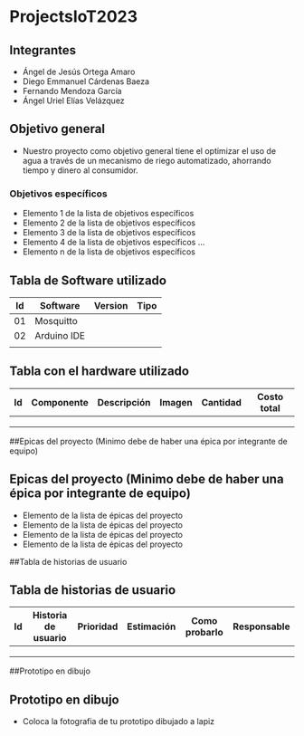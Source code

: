 # ProjectsIoT2023
## Integrantes
- Ángel de Jesús Ortega Amaro
- Diego Emmanuel Cárdenas Baeza
- Fernando Mendoza García
- Ángel Uriel Elías Velázquez
## Objetivo general
- Nuestro proyecto como objetivo general tiene el optimizar el uso de agua a través de un mecanismo de riego automatizado, ahorrando tiempo y dinero al consumidor.
### Objetivos específicos
- Elemento 1 de la lista de objetivos específicos
- Elemento 2 de la lista de objetivos específicos
- Elemento 3 de la lista de objetivos específicos
- Elemento 4 de la lista de objetivos específicos
...
- Elemento n de la lista de objetivos específicos
## Tabla de Software utilizado
| Id | Software | Version | Tipo |
|----|----------|---------|------|
| 01 | Mosquitto | | |
| 02 | Arduino IDE | | |
| | | | |
## Tabla con el hardware utilizado
| Id | Componente | Descripción | Imagen | Cantidad | Costo total |
|----|------------|-------------|--------|----------|-------------|
| | | | | | |
| | | | | | |
| | | | | | |

##Epicas del proyecto (Minimo debe de haber una épica por integrante de equipo)
## Epicas del proyecto (Minimo debe de haber una épica por integrante de equipo)
- Elemento de la lista de épicas del proyecto
- Elemento de la lista de épicas del proyecto
- Elemento de la lista de épicas del proyecto
- Elemento de la lista de épicas del proyecto

##Tabla de historias de usuario
## Tabla de historias de usuario
| Id | Historia de usuario | Prioridad | Estimación | Como probarlo | Responsable |
|----|---------------------|-----------|------------|---------------|-------------|
| | | | | | |
| | | | | | |
| | | | | | |

##Prototipo en dibujo
## Prototipo en dibujo
- Coloca la fotografia de tu prototipo dibujado a lapiz
